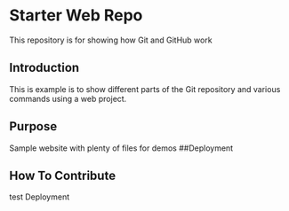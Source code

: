 # Starter Web Repo

This repository is for showing how Git and GitHub work

## Introduction

This is example is to show different parts of the Git repository and various commands using a
web project.

## Purpose

Sample website with plenty of files for demos
##Deployment

## How To Contribute

test Deployment